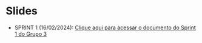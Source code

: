 # Slides

- SPRINT 1 (16/02/2024): [Clique aqui para acessar o documento do Sprint 1 do Grupo 3](https://github.com/Inteli-College/2024-T0002-EC09-G03/blob/main/pdf/Grupo%203%20-%20M9-%20sprint%201.pdf)


